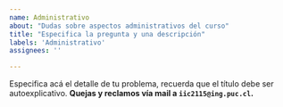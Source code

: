 ```yaml
---
name: Administrativo
about: "Dudas sobre aspectos administrativos del curso"
title: "Especifica la pregunta y una descripción"
labels: 'Administrativo'
assignees: ''

---
```

Especifica acá el detalle de tu problema, recuerda que el título debe ser autoexplicativo.
**Quejas y reclamos vía mail a `iic2115@ing.puc.cl`.**
